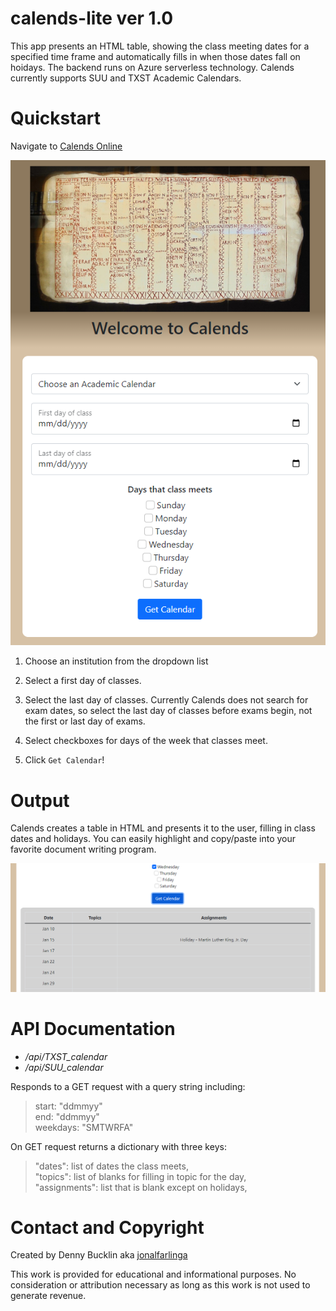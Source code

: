 # calends-lite ver 1.0
This app presents an HTML table, showing the class meeting dates for a specified time frame and automatically fills in when those dates fall on hoidays. The backend runs on Azure serverless technology. Calends currently supports SUU and TXST Academic Calendars.

# Quickstart

Navigate to [Calends Online](https://calends.proficientdr.com)

![Calends App](img\CalendsApp.png)

1. Choose an institution from the dropdown list

2. Select a first day of classes.

3. Select the last day of classes. Currently Calends does not search for exam dates, so select the last day of classes before exams begin, not the first or last day of exams.

4. Select checkboxes for days of the week that classes meet.

5. Click `Get Calendar`!

# Output

Calends creates a table in HTML and presents it to the user, filling in class dates and holidays. You can easily highlight and copy/paste into your favorite document writing program.

![CalendsOutput](img\CalendsOut.png)

# API Documentation

- _/api/TXST_calendar_
- _/api/SUU_calendar_

Responds to a GET request with a query string including:
>    start: "ddmmyy"<br>
>    end: "ddmmyy"<br>
>   weekdays: "SMTWRFA"<br>

On GET request returns a dictionary with three keys:
>   "dates": list of dates the class meets,<br>
>   "topics": list of blanks for filling in topic for the day,<br>
>   "assignments": list that is blank except on holidays,<br>



# Contact and Copyright

Created by Denny Bucklin aka [jonalfarlinga](https://github.com/jonalfarlinga)

This work is provided for educational and informational purposes. No consideration or attribution necessary as long as this work is not used to generate revenue.
